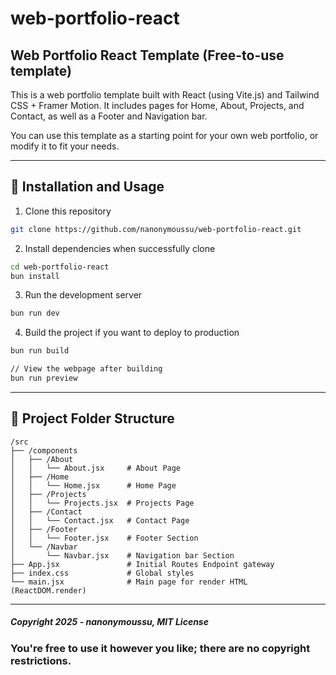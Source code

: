# web-portfolio-react

## Web Portfolio React Template (Free-to-use template)
This is a web portfolio template built with React (using Vite.js) and Tailwind CSS + Framer Motion. It includes pages for Home, About, Projects, and Contact, as well as a Footer and Navigation bar.

You can use this template as a starting point for your own web portfolio, or modify it to fit your needs.

---

## 📘 Installation and Usage

1. Clone this repository

```bash
git clone https://github.com/nanonymoussu/web-portfolio-react.git
```

2. Install dependencies when successfully clone

```bash
cd web-portfolio-react
bun install
```

3. Run the development server

```bash
bun run dev
```

4. Build the project if you want to deploy to production

```bash
bun run build

// View the webpage after building
bun run preview
```

---

## 📁 Project Folder Structure
```
/src
├── /components
│   ├── /About
│   │   └── About.jsx     # About Page
│   ├── /Home
│   │   └── Home.jsx      # Home Page
│   ├── /Projects
│   │   └── Projects.jsx  # Projects Page
│   ├── /Contact
│   │   └── Contact.jsx   # Contact Page
│   ├── /Footer
│   │   └── Footer.jsx    # Footer Section
│   └── /Navbar
│       └── Navbar.jsx    # Navigation bar Section
├── App.jsx               # Initial Routes Endpoint gateway
├── index.css             # Global styles
└── main.jsx              # Main page for render HTML (ReactDOM.render)
```

---

##### Copyright 2025 - nanonymoussu, MIT License
### You're free to use it however you like; there are no copyright restrictions.